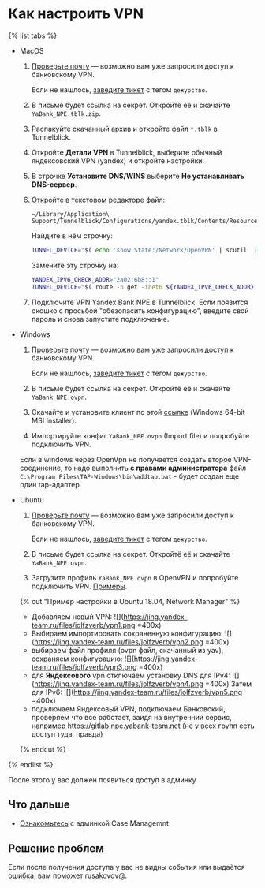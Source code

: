 # Как настроить VPN

{% list tabs %}

- MacOS

  1. [Проверьте почту](https://mail.yandex-team.ru/#search?request=vpn%20от%3Afintech-infra%40yandex-team.ru) — возможно вам уже запросили доступ к банковскому VPN.

     Если не нашлось, [заведите тикет](https://st.yandex-team.ru/createTicket?queue=FINTECHADMIN&_form=102696) с тегом `дежурство`.

  2. В письме будет ссылка на секрет. Откройтё её и скачайте `YaBank_NPE.tblk.zip`.
  3. Распакуйте скачанный архив и откройте файл `*.tblk` в Tunnelblick.
  4. Откройте **Детали VPN** в Tunnelblick, выберите обычный яндексовский VPN (yandex) и откройте настройки.
  5. В строчке **Установите DNS/WINS** выберите **Не устанавливать DNS-сервер**.
  6. Откройте в текстовом редакторе файл:
     ```
     ~/Library/Application\ Support/Tunnelblick/Configurations/yandex.tblk/Contents/Resources/connected.sh
     ``` 
     Найдите в нём строчку: 
     ```bash
     TUNNEL_DEVICE="$( echo 'show State:/Network/OpenVPN' | scutil  | grep TunnelDevice | awk '{ print $3 }' )"
     ```
     Замените эту строчку на:
     ```bash
     YANDEX_IPV6_CHECK_ADDR="2a02:6b8::1"
     TUNNEL_DEVICE="$( route -n get -inet6 ${YANDEX_IPV6_CHECK_ADDR} | grep interface: | awk '{print $2}' )"
     ```
  7. Подключите VPN Yandex Bank NPE в Tunnelblick. Если появится окошко с просьбой "обезопасить конфигурацию", введите свой пароль и снова запустите подключение.

- Windows
  1. [Проверьте почту](https://mail.yandex-team.ru/#search?request=vpn%20от%3Afintech-infra%40yandex-team.ru) — возможно вам уже запросили доступ к банковскому VPN.

     Если не нашлось, [заведите тикет](https://st.yandex-team.ru/createTicket?queue=FINTECHADMIN&_form=102696) с тегом `дежурство`.
  2. В письме будет ссылка на секрет. Откройтё её и скачайте `YaBank_NPE.ovpn`.
  3. Скачайте и установите клиент по этой [ссылке](https://openvpn.net/community-downloads/) (Windows 64-bit MSI Installer).
  4. Импортируйте конфиг `YaBank_NPE.ovpn` (Import file) и попробуйте подключить VPN.

    Если в windows через OpenVpn не получается создать второе VPN-соединение, то надо выполнить **с правами администратора** файл
    `C:\Program Files\TAP-Windows\bin\addtap.bat` - будет создан еще один tap-адаптер.

- Ubuntu
  1. [Проверьте почту](https://mail.yandex-team.ru/#search?request=vpn%20от%3Afintech-infra%40yandex-team.ru) — возможно вам уже запросили доступ к банковскому VPN.

     Если не нашлось, [заведите тикет](https://st.yandex-team.ru/createTicket?queue=FINTECHADMIN&_form=102696) с тегом `дежурство`.
  2. В письме будет ссылка на секрет. Откройтё её и скачайте `YaBank_NPE.ovpn`.
  3. Загрузите профиль `YaBank_NPE.ovpn` в OpenVPN и попробуйте подключить VPN. [Примеры](https://www.digitalocean.com/community/tutorials/how-to-set-up-and-configure-an-openvpn-server-on-ubuntu-20-04-ru).

  {% cut "Пример настройки в Ubuntu 18.04, Network Manager" %}
    
    - Добавляем новый VPN:
      ![](https://jing.yandex-team.ru/files/jolfzverb/vpn1.png =400x)
    - Выбираем импортировать сохраненную конфигурацию:
      ![](https://jing.yandex-team.ru/files/jolfzverb/vpn2.png =400x)
    - выбираем файл профиля (ovpn файл, скачанный из yav), сохраняем конфигурацию:
      ![](https://jing.yandex-team.ru/files/jolfzverb/vpn3.png =400x)
    - для **Яндексового** vpn отключаем установку DNS для IPv4:
      ![](https://jing.yandex-team.ru/files/jolfzverb/vpn4.png =400x)
      Затем для IPv6:
      ![](https://jing.yandex-team.ru/files/jolfzverb/vpn5.png =400x)
    - подключаем Яндексовый VPN, подключаем Банковский, проверяем что все работает, зайдя на внутренний сервис, например https://gitlab.npe.yabank-team.net (не у всех групп есть доступ туда, правда)

  {% endcut %}


{% endlist %}

После этого у вас должен появиться доступ в админку

## Что дальше

* [Ознакомьтесь](../case-management/quickstart.md) с админкой Case Managemnt

## Решение проблем

Если после получения доступа у вас не видны события или выдаётся ошибка, вам поможет rusakovdv@.
